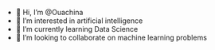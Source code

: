 - 👋 Hi, I’m @Ouachina
- 👀 I’m interested in artificial intelligence 
- 🌱 I’m currently learning Data Science 
- 💞️ I’m looking to collaborate on machine learning problems 


<!---
Ouachina/Ouachina is a ✨ special ✨ repository because its `README.md` (this file) appears on your GitHub profile.
You can click the Preview link to take a look at your changes.
--->
